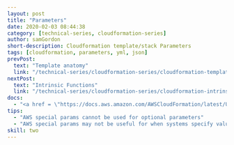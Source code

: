 ```yaml
---
layout: post
title: "Parameters"
date: 2020-02-03 08:44:38
category: [technical-series, cloudformation-series]
author: samGordon
short-description: Cloudformation template/stack Parameters
tags: [cloudformation, parameters, yml, json]
prevPost:
  text: "Template anatomy"
  link: "/technical-series/cloudformation-series/cloudformation-template-anatomy"
nextPost:
  text: "Intrinsic Functions"
  link: "/technical-series/cloudformation-series/cloudformation-intrinsic-functions"
docs:
  - "<a href = \"https://docs.aws.amazon.com/AWSCloudFormation/latest/UserGuide/parameters-section-structure.html\">AWS docs on cloudformation parameters</a>"
tips:
  - "AWS special params cannot be used for optional parameters"
  - "AWS special params may not be useful for when systems specify values, as they're more for user assistance"
skill: two
---
```

